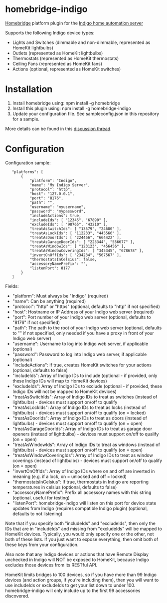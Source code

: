 # homebridge-indigo
[Homebridge](https://github.com/nfarina/homebridge) platform plugin for the [Indigo home automation server](http://indigodomotics.com/)

Supports the following Indigo device types:
* Lights and Switches (dimmable and non-dimmable, represented as HomeKit lightbulbs)
* Outlets (represented as HomeKit lightbulbs)
* Thermostats (represented as HomeKit thermostats)
* Ceiling Fans (represented as HomeKit fans)
* Actions (optional, represented as HomeKit switches)

# Installation

1. Install homebridge using: npm install -g homebridge
2. Install this plugin using: npm install -g homebridge-indigo
3. Update your configuration file. See sampleconfig.json in this repository for a sample. 

More details can be found in this [discussion thread](http://forums.indigodomo.com/viewtopic.php?f=9&t=15008).

# Configuration

Configuration sample:

 ```
    "platforms": [
        {
            "platform": "Indigo",
            "name": "My Indigo Server",
            "protocol": "http",
            "host": "127.0.0.1",
            "port": "8176",
            "path": "",
            "username": "myusername",
            "password": "mypassword",
            "includeActions": true,
            "includeIds": [ "12345", "67890" ],
            "excludeIds": [ "98765", "43210" ],
            "treatAsSwitchIds": [ "13579", "24680" ],
            "treatAsLockIds": [ "112233", "445566" ],
            "treatAsDoorIds": [ "224466", "664422" ],
            "treatAsGarageDoorIds": [ "223344", "556677" ],
            "treatAsWindowIds": [ "123123", "456456" ],
            "treatAsWindowCoveringIds": [ "345345", "678678" ],
            "invertOnOffIds": [ "234234", "567567" ],
            "thermostatsInCelsius": false,
            "accessoryNamePrefix": "",
            "listenPort": 8177
        }
    ]
```

Fields: 
* "platform": Must always be "Indigo" (required)
* "name": Can be anything (required)
* "protocol": "http" or "https" (optional, defaults to "http" if not specified)
* "host": Hostname or IP Address of your Indigo web server (required)
* "port": Port number of your Indigo web server (optional, defaults to "8176" if not specified)
* "path": The path to the root of your Indigo web server (optional, defaults to "" if not specified, only needed if you have a proxy in front of your Indigo web server)
* "username": Username to log into Indigo web server, if applicable (optional)
* "password": Password to log into Indigo web server, if applicable (optional)
* "includeActions": If true, creates HomeKit switches for your actions (optional, defaults to false)
* "includeIds": Array of Indigo IDs to include (optional - if provided, only these Indigo IDs will map to HomeKit devices)
* "excludeIds": Array of Indigo IDs to exclude (optional - if provided, these Indigo IDs will not be mapped to HomeKit devices)
* "treatAsSwitchIds": Array of Indigo IDs to treat as switches (instead of lightbulbs) - devices must support on/off to qualify
* "treatAsLockIds": Array of Indigo IDs to treat as locks (instead of lightbulbs) - devices must support on/off to qualify (on = locked)
* "treatAsDoorIds": Array of Indigo IDs to treat as doors (instead of lightbulbs) - devices must support on/off to qualify (on = open)
* "treatAsGarageDoorIds": Array of Indigo IDs to treat as garage door openers (instead of lightbulbs) - devices must support on/off to qualify (on = open)
* "treatAsWindowIds": Array of Indigo IDs to treat as windows (instead of lightbulbs) - devices must support on/off to qualify (on = open)
* "treatAsWindowCoveringIds": Array of Indigo IDs to treat as window coverings (instead of lightbulbs) - devices must support on/off to qualify (on = open)
* "invertOnOffIds": Array of Indigo IDs where on and off are inverted in meaning (e.g. if a lock, on = unlocked and off = locked)
* "thermostatsInCelsius": If true, thermostats in Indigo are reporting temperatures in celsius (optional, defaults to false)
* "accessoryNamePrefix": Prefix all accessory names with this string (optional, useful for testing)
* "listenPort": homebridge-indigo will listen on this port for device state updates from Indigo (requires compatible Indigo plugin) (optional, defaults to not listening)

Note that if you specify both "includeIds" and "excludeIds", then only the IDs that are in
"includeIds" and missing from "excludeIds" will be mapped to HomeKit devices.  Typically,
you would only specify one or the other, not both of these lists.  If you just want to
expose everything, then omit both of these keys from your configuration.

Also note that any Indigo devices or actions that have Remote Display unchecked in Indigo
will NOT be exposed to HomeKit, because Indigo excludes those devices from its RESTful API.

HomeKit limits bridges to 100 devices, so if you have more than 99 Indigo
devices (and action groups, if you're including them), then you will want
to use includeIds or excludeIds to get your list down to under 100.
homebridge-indigo will only include up to the first 99 accessories discovered.
